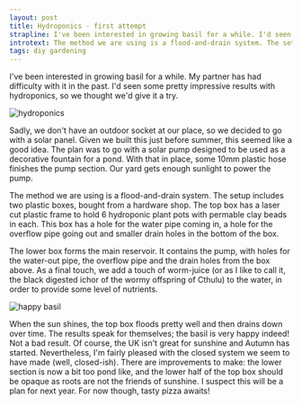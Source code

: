 ```yaml
---
layout: post
title: Hydroponics - first attempt
strapline: I've been interested in growing basil for a while. I'd seen some pretty impressive results with hydroponics, so we thought we'd give it a try.
introtext: The method we are using is a flood-and-drain system. The setup includes two plastic boxes, bought from a hardware shop. The top box has a laser cut plastic frame to hold 6 hydroponic plant pots with permable clay beads in each.
tags: diy gardening
---
```


I've been interested in growing basil for a while. My partner has had difficulty with it in the past. I'd seen some pretty impressive results with hydroponics, so we thought we'd give it a try.

![hydroponics](https://farm1.staticflickr.com/764/21231154259_8b5e7b9214.jpg)

Sadly, we don't have an outdoor socket at our place, so we decided to go with a solar panel. Given we built this just before summer, this seemed like a good idea. The plan was to go with a solar pump designed to be used as a decorative fountain for a pond. With that in place, some 10mm plastic hose finishes the pump section. Our yard gets enough sunlight to power the pump.

The method we are using is a flood-and-drain system. The setup includes two plastic boxes, bought from a hardware shop. The top box has a laser cut plastic frame to hold 6 hydroponic plant pots with permable clay beads in each. This box has a hole for the water pipe coming in, a hole for the overflow pipe going out and smaller drain holes in the bottom of the box.

The lower box forms the main reservoir. It contains the pump, with holes for the water-out pipe, the overflow pipe and the drain holes from the box above. As a final touch, we add a touch of worm-juice (or as I like to call it, the black digested ichor of the wormy offspring of Cthulu) to the water, in order to provide some level of nutrients.

<div class="clearfix"></div>

![happy basil](https://farm1.staticflickr.com/779/21229965360_6c31ca2e01.jpg)

When the sun shines, the top box floods pretty well and then drains down over time. The results speak for themselves; the basil is very happy indeed! Not a bad result. Of course, the UK isn't great for sunshine and Autumn has started. Nevertheless, I'm fairly pleased with the closed system we seem to have made (well, closed-ish). There are improvements to make: the lower section is now a bit too pond like, and the lower half of the top box should be opaque as roots are not the friends of sunshine. I suspect this will be a plan for next year. For now though, tasty pizza awaits! 